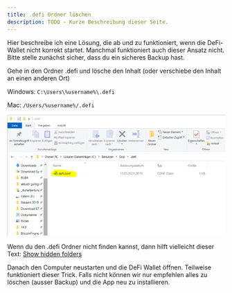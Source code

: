 ```yaml
---
title: .defi Ordner löschen
description: TODO - Kurze Beschreibung dieser Seite.
---
```


Hier beschreibe ich eine Lösung, die ab und zu funktioniert, wenn die DeFi-Wallet nicht korrekt startet. Manchmal funktioniert auch dieser Ansatz nicht. Bitte stelle zunächst sicher, dass du ein sicheres Backup hast.

Gehe in den Ordner .defi und lösche den Inhalt (oder verschiebe den Inhalt an einen anderen Ort)

Windows: `C:\Users\%username%\.defi`

Mac: `/Users/%username%/.defi`

![Inhalt löschen oder verschieben](../media/deletedotdefi_DE_1.png)

Wenn du den .defi Ordner nicht finden kannst, dann hilft vielleicht dieser Text: [Show hidden folders](./Show_hidden_folders.md)

Danach den Computer neustarten und die DeFi Wallet öffnen. Teilweise funktioniert dieser Trick. Falls nicht können wir nur empfehlen alles zu löschen (ausser Backup) und die App neu zu installieren.

